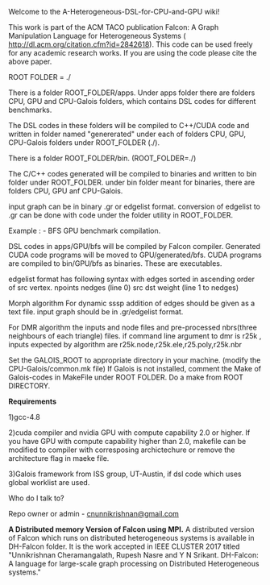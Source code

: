 Welcome to the A-Heterogeneous-DSL-for-CPU-and-GPU wiki!

This work is part of the ACM TACO publication Falcon: A Graph Manipulation Language for Heterogeneous Systems ( http://dl.acm.org/citation.cfm?id=2842618). This code can be used freely for any academic research works. If you are using the code please cite the above paper.



ROOT FOLDER = ./

There is a folder ROOT_FOLDER/apps. Under apps folder there are folders CPU, GPU and CPU-Galois folders, which contains DSL codes for different benchmarks. 

The DSL codes in these folders will be compiled to C++/CUDA code and written in  folder  named "genererated" under each of folders  CPU, GPU, CPU-Galois folders under ROOT_FOLDER (./).

There is a folder ROOT_FOLDER/bin. (ROOT_FOLDER=./)

The C/C++ codes generated  will be compiled to binaries and written to bin folder under ROOT_FOLDER. under bin folder meant for  binaries, there are folders CPU, GPU anf CPU-Galois.

input graph can  be in binary .gr or edgelist format. conversion of edgelist to .gr can be done with code under the  folder utility in ROOT_FOLDER.

Example :  - BFS GPU benchmark compilation.

DSL codes in apps/GPU/bfs will be compiled by Falcon compiler.
 Generated  CUDA code programs  will be moved to GPU/generated/bfs.
 CUDA programs are  compiled to bin/GPU/bfs as binaries. These are executables.
 
 
 
edgelist format has following syntax with edges sorted in ascending order of src vertex.
npoints nedges (line 0)
src dst weight (line 1 to nedges)

Morph algorithm
For dynamic sssp addition of edges should be given as a text file. input graph should be in .gr/edgelist format.

For DMR algorithm the inputs and node files and pre-processed nbrs(three neighbours of each triangle) files.
if command line argument to dmr is r25k , inputs expected by algorithm are r25k.node,r25k.ele,r25.poly,r25k.nbr

Set the GALOIS_ROOT to appropriate directory in your machine. (modify the CPU-Galois/common.mk file)
If Galois is not installed, comment the Make of Galois-codes in MakeFile under ROOT FOLDER.
Do a make from ROOT DIRECTORY.

**Requirements**

1)gcc-4.8

2)cuda compiler and nvidia GPU with compute capability 2.0 or higher. If you have GPU with compute capability higher than 2.0, makefile can be modified to compiler with corresposing archictechure or remove the architecture flag in maeke file.

3)Galois framework from ISS  group, UT-Austin, if dsl code which uses global worklist are used.


Who do I talk to?

Repo owner or admin - cnunnikrishnan@gmail.com

**A Distributed memory Version of Falcon using MPI.**
A distributed version of Falcon which runs on distributed heterogeneous systems is available in DH-Falcon folder. It is the  work 
accepted in IEEE CLUSTER 2017 titled "Unnikrishnan Cheramangalath, Rupesh Nasre and Y N Srikant. DH-Falcon: A language for large-scale graph processing on Distributed Heterogeneous systems."
